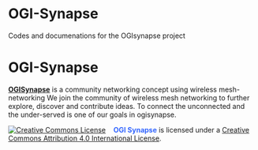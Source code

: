 # OGI-Synapse
Codes and documenations for the OGIsynapse project
# OGI-Synapse
<a href="http://ogisynapse.appsvertex.com"><strong>OGISynapse</strong></a> is a community networking concept using wireless mesh-networking 
We join the community of wireless mesh networking to further explore, discover and contribute ideas.
To connect  the unconnected and the under-served is one of our goals in ogisynapse.





<a href="http://creativecommons.org/licenses/by/4.0/" rel="license"><img src="https://i.creativecommons.org/l/by/4.0/88x31.png" alt="Creative Commons License" /></a>    <span style="color: #3366ff;"><strong>OGI Synapse</strong></span> is licensed under a <a href="http://creativecommons.org/licenses/by/4.0/" rel="license">Creative Commons Attribution 4.0 International License</a>.
